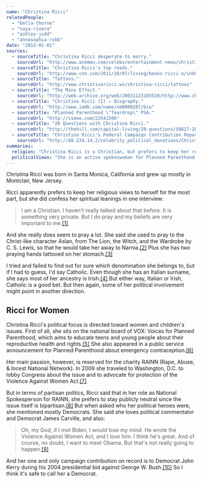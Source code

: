 ```yaml
---
name: "Christina Ricci"
relatedPeople:
  - "bella-thorne"
  - "naya-rivera"
  - "ashley-judd"
  - "annasophia-robb"
date: "2013-01-01"
sources:
  - sourceTitle: "Christina Ricci desperate to marry."
    sourceUrl: "http://www.askmen.com/celebs/entertainment-news/christina-ricci/christina-ricci-desperate-to-marry.html"
  - sourceTitle: "Christina Ricci's top reads."
    sourceUrl: "http://www.cnn.com/2011/10/07/living/books-ricci-o/index.html"
  - sourceTitle: "Tattoos."
    sourceUrl: "http://www.christinaricci.ws/christina-ricci/tattoos"
  - sourceTitle: "The Minx Effect."
    sourceUrl: "http://web.archive.org/web/20031123103510/http://www.christinaricci.info/cgi-dodger/showpage.pl?sel=interviews&url=iview7.ssf"
  - sourceTitle: "Christina Ricci (I) – Biography."
    sourceUrl: "http://www.imdb.com/name/nm0000207/bio"
  - sourceTitle: "Planned Parenthood \"Teardrop\" PSA."
    sourceUrl: "http://vimeo.com/22541596"
  - sourceTitle: "20 Questions with Christina Ricci."
    sourceUrl: "http://thehill.com/capital-living/20-questions/58627-20-questions-with-christina-ricci"
  - sourceTitle: "Christina Ricci's Federal Campaign Contribution Report."
    sourceUrl: "http://68.234.14.2/celebrity_political_donations/Christina_Ricci.php"
summaries:
  religion: "Christina Ricci is a Christian, but prefers to keep her religious views private."
  politicalViews: "She is an active spokeswoman for Planned Parenthood and RAINN, and is a Democrat."
---
```


Christina Ricci was born in Santa Monica, California and grew up mostly in Montclair, New Jersey.

Ricci apparently prefers to keep her religious views to herself for the most part, but she did confess her spiritual leanings in one interview:

>I am a Christian. I haven't really talked about that before. It is something very private. But I do pray and my beliefs are very important to me.<a class="source-citation" href="#http%3A%2F%2Fwww.askmen.com%2Fcelebs%2Fentertainment-news%2Fchristina-ricci%2Fchristina-ricci-desperate-to-marry.html" title="Christina Ricci desperate to marry.">[1]</a>

And she really does seem to pray a lot. She said she used to pray to the Christ-like character Aslan, from The Lion, the Witch, and the Wardrobe by C. S. Lewis, so that he would take her away to Narnia.<a class="source-citation" href="#http%3A%2F%2Fwww.cnn.com%2F2011%2F10%2F07%2Fliving%2Fbooks-ricci-o%2Findex.html" title="Christina Ricci&apos;s top reads.">[2]</a> Plus she has two praying hands tattooed on her stomach.<a class="source-citation" href="#http%3A%2F%2Fwww.christinaricci.ws%2Fchristina-ricci%2Ftattoos" title="Tattoos.">[3]</a>

I tried and failed to find out for sure which denomination she belongs to, but if I had to guess, I'd say Catholic. Even though she has an Italian surname, she says most of her ancestry is Irish.<a class="source-citation" href="#http%3A%2F%2Fweb.archive.org%2Fweb%2F20031123103510%2Fhttp%3A%2F%2Fwww.christinaricci.info%2Fcgi-dodger%2Fshowpage.pl%3Fsel%3Dinterviews%26url%3Diview7.ssf" title="The Minx Effect.">[4]</a> But either way, Italian or Irish, Catholic is a good bet. But then again, some of her political involvement might point in another direction.


## Ricci for Women

Christina Ricci's political focus is directed toward women and children's issues. First of all, she sits on the national board of VOX: Voices for Planned Parenthood, which aims to educate teens and young people about their reproductive health and rights.<a class="source-citation" href="#http%3A%2F%2Fwww.imdb.com%2Fname%2Fnm0000207%2Fbio" title="Christina Ricci (I) – Biography.">[5]</a> She also appeared in a public service announcement for Planned Parenthood about emergency contraception.<a class="source-citation" href="#http%3A%2F%2Fvimeo.com%2F22541596" title="Planned Parenthood &quot;Teardrop&quot; PSA.">[6]</a>

Her main passion, however, is reserved for the charity RAINN (Rape, Abuse, & Incest National Network). In 2009 she traveled to Washington, D.C. to lobby Congress about the issue and to advocate for protection of the Violence Against Women Act.<a class="source-citation" href="#http%3A%2F%2Fthehill.com%2Fcapital-living%2F20-questions%2F58627-20-questions-with-christina-ricci" title="20 Questions with Christina Ricci.">[7]</a>

But in terms of partisan politics, Ricci said that in her role as National Spokesperson for RAINN, she prefers to stay publicly neutral since the issue itself is bipartisan.<a class="source-citation" href="#http%3A%2F%2Fthehill.com%2Fcapital-living%2F20-questions%2F58627-20-questions-with-christina-ricci" title="20 Questions with Christina Ricci.">[8]</a> But when asked who her political heroes were, she mentioned mostly Democrats. She said she loves political commentator and Democrat James Carville, and also:

>Oh, my God, if I met Biden, I would lose my mind. He wrote the Violence Against Women Act, and I love him. I think he's great. And of course, no doubt, I want to meet Obama. But that's not really going to happen.<a class="source-citation" href="#http%3A%2F%2Fthehill.com%2Fcapital-living%2F20-questions%2F58627-20-questions-with-christina-ricci" title="20 Questions with Christina Ricci.">[9]</a>

And her one and only campaign contribution on record is to Democrat John Kerry during his 2004 presidential bid against George W. Bush.<a class="source-citation" href="#http%3A%2F%2F68.234.14.2%2Fcelebrity_political_donations%2FChristina_Ricci.php" title="Christina Ricci&apos;s Federal Campaign Contribution Report.">[10]</a> So I think it's safe to call her a Democrat.